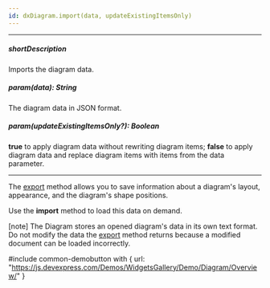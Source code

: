 ```yaml
---
id: dxDiagram.import(data, updateExistingItemsOnly)
---
```

---
##### shortDescription
Imports the diagram data.

##### param(data): String
The diagram data in JSON format.

##### param(updateExistingItemsOnly?): Boolean
**true** to apply diagram data without rewriting diagram items; **false** to apply diagram data and replace diagram items with items from the data parameter.

---
The [export](/api-reference/10%20UI%20Widgets/dxDiagram/3%20Methods/export().md '/Documentation/ApiReference/UI_Components/dxDiagram/Methods/#export') method allows you to save information about a diagram's layout, appearance, and the diagram's shape positions. 

Use the **import** method to load this data on demand.

[note] The Diagram stores an opened diagram's data in its own text format. Do not modify the data the [export](/api-reference/10%20UI%20Widgets/dxDiagram/3%20Methods/export().md '/Documentation/ApiReference/UI_Components/dxDiagram/Methods/#export') method returns because a modified document can be loaded incorrectly.

#include common-demobutton with {
    url: "https://js.devexpress.com/Demos/WidgetsGallery/Demo/Diagram/Overview/"
}